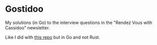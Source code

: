 # Gostidoo

My solutions (in Go) to the interview questions in the "Rendez Vous with Cassidoo" newsletter.

Like I did with [this repo](https://github.com/alvinometric/rustidoo) but in Go and not Rust.
